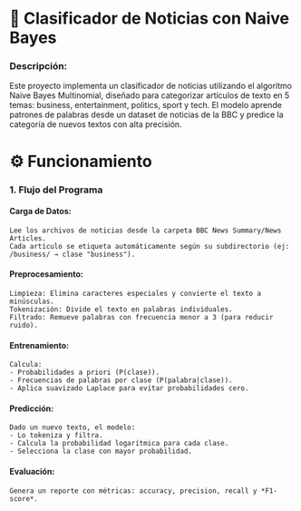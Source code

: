 # 📰 Clasificador de Noticias con Naive Bayes
### Descripción:
Este proyecto implementa un clasificador de noticias utilizando el algoritmo Naive Bayes Multinomial, diseñado para categorizar artículos de texto en 5 temas: business, entertainment, politics, sport y tech. El modelo aprende patrones de palabras desde un dataset de noticias de la BBC y predice la categoría de nuevos textos con alta precisión.

# ⚙️ Funcionamiento
### 1. Flujo del Programa
#### Carga de Datos:
    Lee los archivos de noticias desde la carpeta BBC News Summary/News Articles.
    Cada artículo se etiqueta automáticamente según su subdirectorio (ej: /business/ → clase "business").

#### Preprocesamiento:

    Limpieza: Elimina caracteres especiales y convierte el texto a minúsculas.
    Tokenización: Divide el texto en palabras individuales.
    Filtrado: Remueve palabras con frecuencia menor a 3 (para reducir ruido).
    
#### Entrenamiento:

    Calcula:
    - Probabilidades a priori (P(clase)).
    - Frecuencias de palabras por clase (P(palabra|clase)).
    - Aplica suavizado Laplace para evitar probabilidades cero.

#### Predicción:

    Dado un nuevo texto, el modelo:
    - Lo tokeniza y filtra.
    - Calcula la probabilidad logarítmica para cada clase.
    - Selecciona la clase con mayor probabilidad.

#### Evaluación:

    Genera un reporte con métricas: accuracy, precision, recall y *F1-score*.